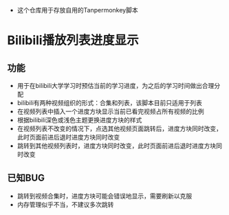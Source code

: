 - 这个仓库用于存放自用的Tanpermonkey脚本
# Bilibili播放列表进度显示
## 功能
- 用于在bilibili大学学习时预估当前的学习进度，为之后的学习时间做出合理分配
- bilibili有两种视频组织的形式：合集和列表，该脚本目前只适用于列表
- 在视频列表中插入一个进度方块显示当前已看完视频占所有视频的比例
- 根据bilibili深色或浅色主题更换进度方块的样式
- 在视频列表不改变的情况下，点选其他视频页面跳转后，进度方块同时改变，此时页面前进后退时进度方块同时改变
- 跳转到其他视频列表时，进度方块同时改变，此时页面前进后退时进度方块同时改变
## 已知BUG
- 跳转到视频合集时，进度方块可能会错误地显示，需要刷新以克服
- 内存管理似乎不当，不建议多次跳转